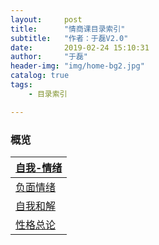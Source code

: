 ```yaml
---
layout:     post
title:      "情商课目录索引"
subtitle:   "作者：于磊V2.0"
date:       2019-02-24 15:10:31
author:     "于磊"
header-img: "img/home-bg2.jpg"
catalog: true
tags:
    - 目录索引

---
```




### 概览

| [自我-情绪](<https://yulei.vip/2019/02/24/emotion/>)  |
| ----------------------------------------------------- |
| [负面情绪](https://yulei.vip/2019/04/05/mood/)        |
| [自我和解](https://yulei.vip/2019/04/05/reconcile/)   |
| [性格总论](https://yulei.vip/2019/04/05/personality/) |

